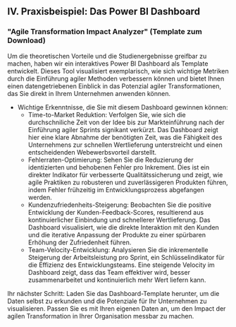 
## IV. Praxisbeispiel: Das Power BI Dashboard

### "Agile Transformation Impact Analyzer" (Template zum Download)

Um die theoretischen Vorteile und die Studienergebnisse greifbar zu machen, haben wir ein interaktives Power BI Dashboard als Template entwickelt. Dieses Tool visualisiert exemplarisch, wie sich wichtige Metriken durch die Einführung agiler Methoden verbessern können und bietet Ihnen einen datengetriebenen Einblick in das Potenzial agiler Transformationen, das Sie direkt in Ihrem Unternehmen anwenden können.
- Wichtige Erkenntnisse, die Sie mit diesem Dashboard gewinnen können:
    - Time-to-Market Reduktion: Verfolgen Sie, wie sich die durchschniliche Zeit von der Idee bis zur Markteinführung nach der Einführung agiler Sprints signikant verkürzt. Das Dashboard zeigt hier eine klare Abnahme der benötigten Zeit, was die Fähigkeit des Unternehmens zur schnellen Wertlieferung unterstreicht und einen entscheidenden Webewerbsvorteil darstellt.
    - Fehlerraten-Optimierung: Sehen Sie die Reduzierung der identizierten und behobenen Fehler pro Inkrement. Dies ist ein direkter Indikator für verbesserte Qualitätssicherung und zeigt, wie agile Praktiken zu robusteren und zuverlässigeren Produkten führen, indem Fehler frühzeitig im Entwicklungsprozess abgefangen werden.
    - Kundenzufriedenheits-Steigerung: Beobachten Sie die positive Entwicklung der Kunden-Feedback-Scores, resultierend aus kontinuierlicher Einbindung und schnellerer Wertlieferung. Das Dashboard visualisiert, wie die direkte Interaktion mit den Kunden und die iterative Anpassung der Produkte zu einer spürbaren Erhöhung der Zufriedenheit führen.
    - Team-Velocity-Entwicklung: Analysieren Sie die inkrementelle Steigerung der Arbeitsleistung pro Sprint, ein Schlüsselindikator für die Effizienz des Entwicklungsteams. Eine steigende Velocity im Dashboard zeigt, dass das Team effektiver wird, besser zusammenarbeitet und kontinuierlich mehr Wert liefern kann.

Ihr nächster Schritt: Laden Sie das Dashboard-Template herunter, um die Daten selbst zu erkunden und die Potenziale für Ihr Unternehmen zu visualisieren. Passen Sie es mit Ihren eigenen Daten an, um den Impact der agilen Transformation in Ihrer Organisation messbar zu machen.